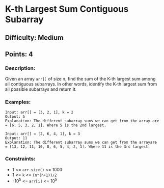 # K-th Largest Sum Contiguous Subarray
## Difficulty: Medium
## Points: 4
### Description:
Given an array `arr[]` of size n, find the sum of the K-th largest sum among all contiguous subarrays. In other words, identify the K-th largest sum from all possible subarrays and return it.

### Examples:
```
Input: arr[] = [3, 2, 1], k = 2 
Output: 5
Explanation: The different subarray sums we can get from the array are = [6, 5, 3, 2, 1]. Where 5 is the 2nd largest.
```
```
Input: arr[] = [2, 6, 4, 1], k = 3
Output: 11
Explanation: The different subarray sums we can get from the arrayare = [13, 12, 11, 10, 8, 6, 5, 4, 2, 1]. Where 11 is the 3rd largest.
```

### Constraints:
- 1 <= `arr.size()` <= 1000
- 1 <= `k` <= `(n*(n+1))/2`
- -10<sup>5</sup> <= `arr[i]` <= 10<sup>5</sup>